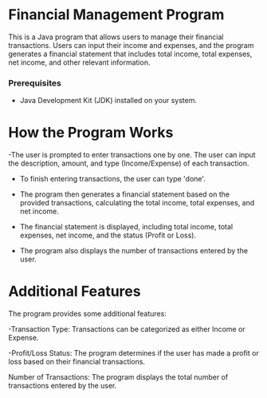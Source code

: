  # Financial Management Program

This is a Java program that allows users to manage their financial transactions. Users can input their income and expenses, and the program generates a financial statement that includes total income, total expenses, net income, and other relevant information.

### Prerequisites

- Java Development Kit (JDK) installed on your system.

# How the Program Works

-The user is prompted to enter transactions one by one. The user can input the description, amount, and type (Income/Expense) of each transaction.

- To finish entering transactions, the user can type 'done'.

- The program then generates a financial statement based on the provided transactions, calculating the total income, total expenses, and net income.

- The financial statement is displayed, including total income, total expenses, net income, and the status (Profit or Loss).

- The program also displays the number of transactions entered by the user.

# Additional Features
The program provides some additional features:

-Transaction Type: Transactions can be categorized as either Income or Expense.

-Profit/Loss Status: The program determines if the user has made a profit or loss based on their financial transactions.

Number of Transactions: The program displays the total number of transactions entered by the user.
